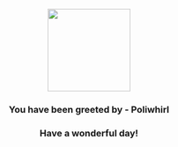 <p align="center">
    <img src="https://raw.githubusercontent.com/PokeAPI/sprites/master/sprites/pokemon/61.png" width="150" height="150">
</p>
<h3 align="center">You have been greeted by - <b>Poliwhirl</b></h3>
<h3 align="center">Have a wonderful day!</h3>

